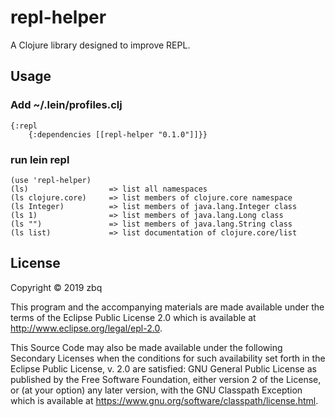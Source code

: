 # repl-helper

A Clojure library designed to improve REPL.

## Usage

### Add ~/.lein/profiles.clj
    {:repl
        {:dependencies [[repl-helper "0.1.0"]]}}

### run lein repl
    (use 'repl-helper)
    (ls)                  => list all namespaces
    (ls clojure.core)     => list members of clojure.core namespace
    (ls Integer)          => list members of java.lang.Integer class
    (ls 1)                => list members of java.lang.Long class
    (ls "")               => list members of java.lang.String class
    (ls list)             => list documentation of clojure.core/list

## License

Copyright © 2019 zbq

This program and the accompanying materials are made available under the
terms of the Eclipse Public License 2.0 which is available at
http://www.eclipse.org/legal/epl-2.0.

This Source Code may also be made available under the following Secondary
Licenses when the conditions for such availability set forth in the Eclipse
Public License, v. 2.0 are satisfied: GNU General Public License as published by
the Free Software Foundation, either version 2 of the License, or (at your
option) any later version, with the GNU Classpath Exception which is available
at https://www.gnu.org/software/classpath/license.html.
